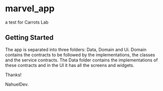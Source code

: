 # marvel_app

a test for Carrots Lab

## Getting Started

The app is separated into three folders: Data, Domain and Ui. 
Domain contains the contracts to be followed by the implementations, the classes and the service contracts.
The Data folder contains the implementations of these contracts and in the UI it has all the screens and widgets.


Thanks!

NahuelDev.
